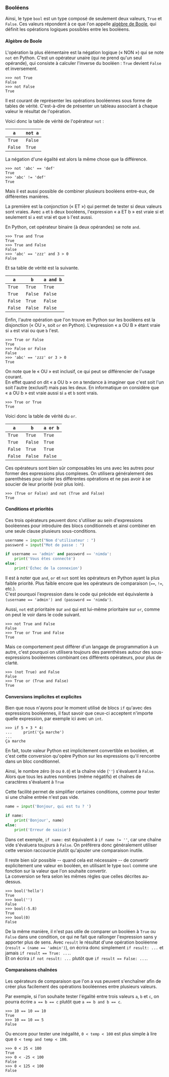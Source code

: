 ### Booléens

Ainsi, le type `bool` est un type composé de seulement deux valeurs, `True` et `False`.
Ces valeurs répondent à ce que l'on appelle [algèbre de Boole](https://zestedesavoir.com/tutoriels/2256/de-la-logique-aux-processeurs/lalgebre-de-boole/), qui définit les opérations logiques possibles entre les booléens.

#### Algèbre de Boole

L'opération la plus élémentaire est la négation logique (« NON ») qui se note `not` en Python.
C'est un opérateur unaire (qui ne prend qu'un seul opérande), qui consiste à calculer l'inverse du booléen : `True` devient `False` et inversement.

```pycon
>>> not True
False
>>> not False
True
```

Il est courant de représenter les opérations booléennes sous forme de tables de vérité.
C'est-à-dire de présenter un tableau associant à chaque valeur le résultat de l'opération.

Voici donc la table de vérité de l'opérateur `not` :

  `a`   | `not a`
--------|--------
`True`  | `False`
`False` | `True`

La négation d'une égalité est alors la même chose que la différence.

```pycon
>>> not 'abc' == 'def'
True
>>> 'abc' != 'def'
True
```

Mais il est aussi possible de combiner plusieurs booléens entre-eux, de différentes manières.

La première est la conjonction (« ET ») qui permet de tester si deux valeurs sont vraies.
Avec `a` et `b` deux booléens, l'expression « a ET b » est vraie si et seulement si `a` est vrai et que `b` l'est aussi.

En Python, cet opérateur binaire (à deux opérandes) se note `and`.

```pycon
>>> True and True
True
>>> True and False
False
>>> 'abc' == 'zzz' and 3 > 0
False
```

Et sa table de vérité est la suivante.

  `a`   |   `b`   | `a and b`
--------|---------|----------
`True`  | `True`  | `True`
`True`  | `False` | `False`
`False` | `True`  | `False`
`False` | `False` | `False`

Enfin, l'autre opération que l'on trouve en Python sur les booléens est la disjonction (« OU », soit `or` en Python).
L'expression « a OU B » étant vraie si `a` est vrai ou que `b` l'est.

```pycon
>>> True or False
True
>>> False or False
False
>>> 'abc' == 'zzz' or 3 > 0
True
```

On note que le « OU » est inclusif, ce qui peut se différencier de l'usage courant.  
En effet quand on dit « a OU b » on a tendance à imaginer que c'est soit l'un soit l'autre (exclusif) mais pas les deux.
En informatique on considère que « a OU b » est vraie aussi si `a` et `b` sont vrais.

```pycon
>>> True or True
True
```

Voici donc la table de vérité du `or`.

  `a`   |   `b`   | `a or b`
--------|---------|----------
`True`  | `True`  | `True`
`True`  | `False` | `True`
`False` | `True`  | `True`
`False` | `False` | `False`

Ces opérateurs sont bien sûr composables les uns avec les autres pour former des expressions plus complexes.
On utilisera généralement des parenthèses pour isoler les différentes opérations et ne pas avoir à se soucier de leur priorité (voir plus loin).

```pycon
>>> (True or False) and not (True and False)
True
```

#### Conditions et priorités

Ces trois opérateurs peuvent donc s'utiliser au sein d'expressions booléennes pour introduire des blocs conditionnels et ainsi combiner en une seule clause plusieurs sous-conditions.

```python
username = input("Nom d'utilisateur : ")
password = input("Mot de passe : ")

if username == 'admin' and password == 'nimda':
    print('Vous êtes connecté')
else:
    print('Échec de la connexion')
```

Il est à noter que `and`, `or` et `not` sont les opérateurs en Python ayant la plus faible priorité.
Plus faible encore que les opérateurs de comparaison (`==`, `!=`, etc.).  
C'est pourquoi l'expression dans le code qui précède est équivalente à `(username == 'admin') and (password == 'nimda')`.

Aussi, `not` est prioritaire sur `and` qui est lui-même prioritaire sur `or`, comme on peut le voir dans le code suivant.

```pycon
>>> not True and False
False
>>> True or True and False
True
```

Mais ce comportement peut différer d'un langage de programmation à un autre, c'est pourquoi on utilisera toujours des parenthèses autour des sous-expressions booléennes combinant ces différents opérateurs, pour plus de clarté.

```pycon
>>> (not True) and False
False
>>> True or (True and False)
True
```

#### Conversions implicites et explicites

Bien que nous n'ayons pour le moment utilisé de blocs `if` qu'avec des expressions booléennes, il faut savoir que ceux-ci acceptent n'importe quelle expression, par exemple ici avec un `int`.

```pycon
>>> if 5 + 3 * 4:
...     print('Ça marche')
... 
Ça marche
```

En fait, toute valeur Python est implicitement convertible en booléen, et c'est cette conversion qu'opère Python sur les expressions qu'il rencontre dans un bloc conditionnel.

Ainsi, le nombre zéro (`0` ou `0.0`) et la chaîne vide (`''`) s'évaluent à `False`.
Alors que tous les autres nombres (même négatifs) et chaînes de caractères s'évaluent à `True`

Cette facilité permet de simplifier certaines conditions, comme pour tester si une chaîne entrée n'est pas vide.

```python
name = input('Bonjour, qui est tu ? ')

if name:
    print('Bonjour', name)
else:
    print('Erreur de saisie')
```

Dans cet exemple, `if name:` est équivalent à `if name != ''`, car une chaîne vide s'évaluera toujours à `False`.
On préférera donc généralement utiliser cette version raccourcie plutôt qu'ajouter une comparaison inutile.

Il reste bien sûr possible -- quand cela est nécessaire -- de convertir explicitement une valeur en booléen, en utilisant le type `bool` comme une fonction sur la valeur que l'on souhaite convertir.  
La conversion se fera selon les mêmes règles que celles décrites au-dessus.

```pycon
>>> bool('hello')
True
>>> bool('')
False
>>> bool(-5.8)
True
>>> bool(0)
False
```

De la même manière, il n'est pas utile de comparer un booléen à `True` ou `False` dans une condition, ce qui ne fait que rallonger l'expression sans y apporter plus de sens.
Avec `result` le résultat d'une opération booléenne (`result = (name == 'admin')`), on écrira donc simplement `if result: ...` et jamais `if result == True: ...`.  
Et on écrira `if not result: ...` plutôt que `if result == False: ...`.

#### Comparaisons chaînées

Les opérateurs de comparaison que l'on a vus peuvent s'enchaîner afin de créer plus facilement des opérations booléennes entre plusieurs valeurs.

Par exemple, si l'on souhaite tester l'égalité entre trois valeurs `a`, `b` et `c`, on pourra écrire `a == b == c` plutôt que `a == b and b == c`.

```pycon
>>> 10 == 10 == 10
True
>>> 10 == 10 == 5
False
```

Ou encore pour tester une inégalité, `0 < temp < 100` est plus simple à lire que `0 < temp and temp < 100`.

```pycon
>>> 0 < 25 < 100
True
>>> 0 < -25 < 100
False
>>> 0 < 125 < 100
False
```
